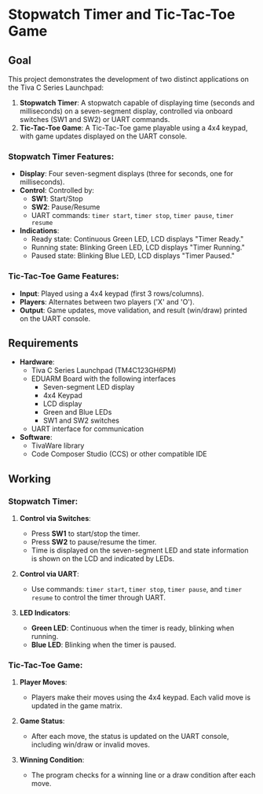 # Stopwatch Timer and Tic-Tac-Toe Game

## Goal
This project demonstrates the development of two distinct applications on the Tiva C Series Launchpad:
1. **Stopwatch Timer**: A stopwatch capable of displaying time (seconds and milliseconds) on a seven-segment display, controlled via onboard switches (SW1 and SW2) or UART commands.
2. **Tic-Tac-Toe Game**: A Tic-Tac-Toe game playable using a 4x4 keypad, with game updates displayed on the UART console.

### Stopwatch Timer Features:
- **Display**: Four seven-segment displays (three for seconds, one for milliseconds).
- **Control**: Controlled by:
  - **SW1**: Start/Stop
  - **SW2**: Pause/Resume
  - UART commands: `timer start`, `timer stop`, `timer pause`, `timer resume`
- **Indications**: 
  - Ready state: Continuous Green LED, LCD displays "Timer Ready."
  - Running state: Blinking Green LED, LCD displays "Timer Running."
  - Paused state: Blinking Blue LED, LCD displays "Timer Paused."

### Tic-Tac-Toe Game Features:
- **Input**: Played using a 4x4 keypad (first 3 rows/columns).
- **Players**: Alternates between two players ('X' and 'O').
- **Output**: Game updates, move validation, and result (win/draw) printed on the UART console.

## Requirements
- **Hardware**:
  - Tiva C Series Launchpad (TM4C123GH6PM)
  - EDUARM Board with the following interfaces
    - Seven-segment LED display
    - 4x4 Keypad
    - LCD display
    - Green and Blue LEDs
    - SW1 and SW2 switches
  - UART interface for communication
- **Software**:
  - TivaWare library
  - Code Composer Studio (CCS) or other compatible IDE

## Working

### Stopwatch Timer:
1. **Control via Switches**:  
   - Press **SW1** to start/stop the timer.
   - Press **SW2** to pause/resume the timer.
   - Time is displayed on the seven-segment LED and state information is shown on the LCD and indicated by LEDs.
   
2. **Control via UART**:  
   - Use commands: `timer start`, `timer stop`, `timer pause`, and `timer resume` to control the timer through UART.

3. **LED Indicators**:  
   - **Green LED**: Continuous when the timer is ready, blinking when running.
   - **Blue LED**: Blinking when the timer is paused.

### Tic-Tac-Toe Game:
1. **Player Moves**:  
   - Players make their moves using the 4x4 keypad. Each valid move is updated in the game matrix.
   
2. **Game Status**:  
   - After each move, the status is updated on the UART console, including win/draw or invalid moves.

3. **Winning Condition**:  
   - The program checks for a winning line or a draw condition after each move.
   
